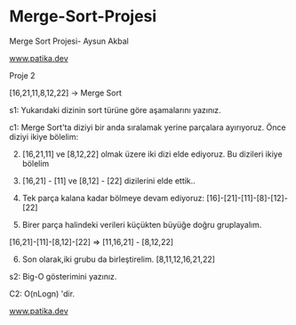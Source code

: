 # Merge-Sort-Projesi
Merge Sort Projesi- Aysun Akbal

www.patika.dev

Proje 2

[16,21,11,8,12,22] -> Merge Sort

s1: Yukarıdaki dizinin sort türüne göre aşamalarını yazınız.

c1: Merge Sort'ta diziyi bir anda sıralamak yerine parçalara ayırıyoruz. Önce diziyi ikiye bölelim:

2) [16,21,11] ve [8,12,22] olmak üzere iki dizi elde ediyoruz. Bu dizileri ikiye bölelim

3) [16,21] - [11] ve [8,12] - [22] dizilerini elde ettik..

4) Tek parça kalana kadar bölmeye devam ediyoruz: [16]-[21]-[11]-[8]-[12]-[22]

5) Birer parça halindeki verileri küçükten büyüğe doğru gruplayalım.

[16,21]-[11]-[8,12]-[22] => [11,16,21] - [8,12,22]

6) Son olarak,iki grubu da birleştirelim. [8,11,12,16,21,22]


s2: Big-O gösterimini yazınız.

C2: O(nLogn) 'dir.


www.patika.dev

